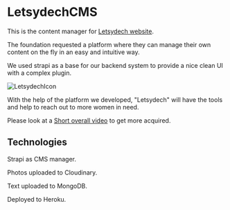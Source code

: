 # LetsydechCMS

This is the content manager for [Letsydech website](https://github.com/TalAdivi/Letsydech).


The foundation requested a platform where they can manage their own content on the fly in an easy and intuitive way.

We used strapi as a base for our backend system to provide a nice clean UI with a complex plugin.

![LetsydechIcon](https://res.cloudinary.com/dmezfnuzk/image/upload/v1598885823/starpiAboutUsExamplepng_lrpzv0.png "LetsydechIcon")

With the help of the platform we developed, "Letsydech" will have the tools and help to reach out to more women in need.

Please look at a [Short overall video](https://drive.google.com/file/d/1Fs_J_8S1WcqCWBZD4je7EF-nxmRiwtWN/view) to get more acquired.


## Technologies
Strapi as CMS manager.

Photos uploaded to Cloudinary.

Text uploaded to MongoDB.

Deployed to Heroku.